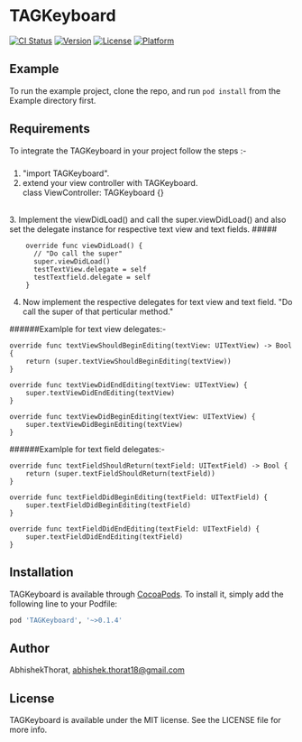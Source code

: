 # TAGKeyboard

[![CI Status](http://img.shields.io/travis/AbhishekThorat/TAGKeyboard.svg?style=flat)](https://travis-ci.org/AbhishekThorat/TAGKeyboard)
[![Version](https://img.shields.io/cocoapods/v/TAGKeyboard.svg?style=flat)](http://cocoapods.org/pods/TAGKeyboard)
[![License](https://img.shields.io/cocoapods/l/TAGKeyboard.svg?style=flat)](http://cocoapods.org/pods/TAGKeyboard)
[![Platform](https://img.shields.io/cocoapods/p/TAGKeyboard.svg?style=flat)](http://cocoapods.org/pods/TAGKeyboard)

## Example

To run the example project, clone the repo, and run `pod install` from the Example directory first.

## Requirements

To integrate the TAGKeyboard in your project follow the steps :-
#####
1. "import TAGKeyboard".<br />
2.  extend your view controller with TAGKeyboard.<br />
        class ViewController: TAGKeyboard {}
<br />
3. Implement the viewDidLoad() and call the super.viewDidLoad() and also set the delegate instance for respective text view and text fields.
#####

        override func viewDidLoad() {
          // "Do call the super"
          super.viewDidLoad()
          testTextView.delegate = self
          testTextfield.delegate = self
        }
4. Now implement the respective delegates for text view and text field. "Do call the super of that perticular method."

######Examlple for text view delegates:-

    override func textViewShouldBeginEditing(textView: UITextView) -> Bool {
        return (super.textViewShouldBeginEditing(textView))
    }
    
    override func textViewDidEndEditing(textView: UITextView) {
        super.textViewDidEndEditing(textView)
    }
    
    override func textViewDidBeginEditing(textView: UITextView) {
        super.textViewDidBeginEditing(textView)
    }
    
######Examlple for text field delegates:-


    override func textFieldShouldReturn(textField: UITextField) -> Bool {
        return (super.textFieldShouldReturn(textField))
    }
    
    override func textFieldDidBeginEditing(textField: UITextField) {
        super.textFieldDidBeginEditing(textField)
    }
    
    override func textFieldDidEndEditing(textField: UITextField) {
        super.textFieldDidEndEditing(textField)
    }
## Installation

TAGKeyboard is available through [CocoaPods](http://cocoapods.org). To install
it, simply add the following line to your Podfile:

```ruby
pod 'TAGKeyboard', '~>0.1.4'
```

## Author

AbhishekThorat, abhishek.thorat18@gmail.com

## License

TAGKeyboard is available under the MIT license. See the LICENSE file for more info.
